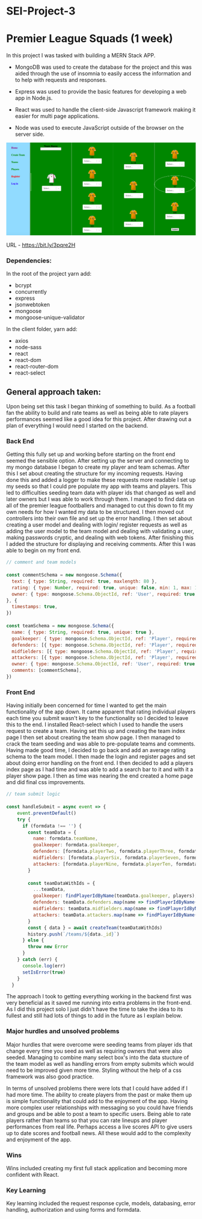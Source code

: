 # SEI-Project-3

# Premier League Squads (1 week)

In this project I was tasked with building a MERN Stack APP.

 - MongoDB was used to create the database for the project and this was aided through the use of insomnia to easily access the information and to help with requests and responses.

 - Express was used to provide the basic features for developing a web app in Node.js.

 - React was used to handle the client-side Javascript framework making it easier for multi page applications.

 - Node was used to execute JavaScript outside of the browser on the server side.

![Picture](create-team.png)

URL - https://bit.ly/3pqre2H

### Dependencies:

In the root of the project yarn add: 
- bcrypt 
- concurrently
- express
- jsonwebtoken
- mongoose
- mongoose-unique-validator

In the client folder, yarn add:

- axios
- node-sass
- react
- react-dom
- react-router-dom
- react-select 

## General approach taken:

Upon being set this task I began thinking of something to build. As a football fan the ability to build and rate teams as well as being able to rate players performances seemed like a good idea for this project. After drawing out a plan of everything I would need I started on the backend.

### Back End

 Getting this fully set up and working before starting on the front end seemed the sensible option. After setting up the server and connecting to my mongo database I began to create my player and team schemas. After this I set about creating the structure for my incoming requests. Having done this and added a logger to make these requests more readable I set up my seeds so that I could pre populate my app with teams and players. This led to difficulties seeding team data with player ids that changed as well and later owners but I was able to work through them. I managed to find data on all of the premier league footballers and managed to cut this down to fit my own needs for how I wanted my data to be structured. I then moved out controllers into their own file and set up the error handling. I then set about creating a user model and dealing with login/ register requests as well as adding the user model to the team model and dealing with validating a user, making passwords cryptic, and dealing with web tokens. After finishing this I added the structure for displaying and receiving comments. After this I was able to begin on my front end.


```JavaScript
// comment and team models

const commentSchema = new mongoose.Schema({
  text: { type: String, required: true, maxlength: 80 },
  rating: { type: Number, required: true, unique: false, min: 1, max: 100 },
  owner: { type: mongoose.Schema.ObjectId, ref: 'User', required: true  },
}, {
  timestamps: true,
})

const teamSchema = new mongoose.Schema({
  name: { type: String, required: true, unique: true },
  goalkeeper: { type: mongoose.Schema.ObjectId, ref: 'Player', required: true  },
  defenders: [{ type: mongoose.Schema.ObjectId, ref: 'Player', required: true  }],
  midfielders: [{ type: mongoose.Schema.ObjectId, ref: 'Player', required: true  }],
  attackers: [{ type: mongoose.Schema.ObjectId, ref: 'Player', required: true  }],
  owner: { type: mongoose.Schema.ObjectId, ref: 'User', required: true  },
  comments: [commentSchema],
})
```

### Front End

Having initially been concerned for time I wanted to get the main functionality of the app down. It came apparent that rating individual players each time you submit wasn't key to the functionality so I decided to leave this to the end. I installed React-select which I used to handle the users request to create a team. Having set this up and creating the team index page I then set about creating the team show page. I then managed to crack the team seeding and was able to pre-populate teams and comments. Having made good time, I decided to go back and add an average rating schema to the team model. I then made the login and register pages and set about doing error handling on the front end. I then decided to add a players index page as I had time and was able to add a search bar to it and with it a player show page. I then as time was nearing the end created a home page and did final css improvements.

```JavaScript
// team submit logic

const handleSubmit = async event => {
    event.preventDefault()
    try {
      if (formdata !== '') {
        const teamData = {
          name: formdata.teamName,
          goalkeeper: formdata.goalkeeper,
          defenders: [formdata.playerTwo, formdata.playerThree, formdata.playerFour, formdata.playerFive],
          midfielders: [formdata.playerSix, formdata.playerSeven, formdata.playerEight],
          attackers: [formdata.playerNine, formdata.playerTen, formdata.playerEleven]
        }

        const teamDataWithIds = {
          ...teamData,
          goalkeeper: findPlayerIdByName(teamData.goalkeeper, players),
          defenders: teamData.defenders.map(name => findPlayerIdByName(name, players)),
          midfielders: teamData.midfielders.map(name => findPlayerIdByName(name, players)),
          attackers: teamData.attackers.map(name => findPlayerIdByName(name, players))
        }
        const { data } = await createTeam(teamDataWithIds)
        history.push(`/teams/${data._id}`)
      } else {
        throw new Error
      }
    } catch (err) {
      console.log(err)
      setIsError(true)
    }
  }
```

The approach I took to getting everything working in the backend first was very beneficial as it saved me running into extra problems in the front-end. As I did this project solo I just didn't have the time to take the idea to its fullest and still had lots of things to add in the future as I explain below. 


### Major hurdles and unsolved problems

Major hurdles that were overcome were seeding teams from player ids that change every time you seed as well as requiring owners that were also seeded. Managing to combine many select box's into the data stucture of the team model as well as handling errors from empty submits which would need to be improved given more time. Styling without the help of a css framework was also good practice.

In terms of unsolved problems there were lots that I could have added if I had more time. The ability to create players from the past or make them up is simple functionality that could add to the enjoyment of the app. Having more complex user relationships with messaging so you could have friends and groups and be able to post a team to specific users. Being able to rate players rather than teams so that you can rate lineups and player performances from real life. Perhaps access a live scores API to give users up to date scores and football news. All these would add to the complexity and enjoyment of the app.

### Wins

Wins included creating my first full stack application and becoming more confident with React.

### Key Learning

Key learning included the request response cycle, models, databasing, error handling, authorization and using forms and formdata.
